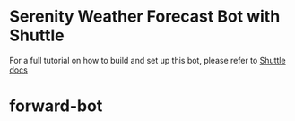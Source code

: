 # Serenity Weather Forecast Bot with Shuttle

For a full tutorial on how to build and set up this bot, please refer to [Shuttle docs](https://docs.shuttle.rs/templates/tutorials/discord-weather-forecast)
# forward-bot
